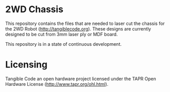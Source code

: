 2WD Chassis
===============

This repository contains the files that are needed to laser cut the chassis for the 2WD Robot (http://tangiblecode.org). 
These designs are currently designed to be cut from 3mm laser ply or MDF board.

This repository is in a state of continuous development.

Licensing
=========

Tangible Code an open hardware project licensed under the TAPR Open Hardware License (http://www.tapr.org/ohl.html). 
